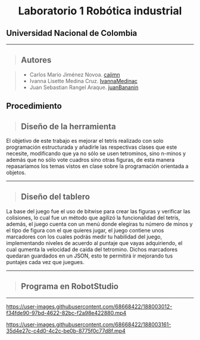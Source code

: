 
<h1 align="center"> Laboratorio 1 Robótica industrial </h1>

## Universidad Nacional de Colombia
-------------------------------------------------------------
> ## Autores

  > - Carlos Mario Jiménez Novoa. [cajimn](https://github.com/cajimn)
  > - Ivanna Lisette Medina Cruz. [IvannaMedinac](https://github.com/IvannaMedinaC)
  > - Juan Sebastian Rangel Araque. [juanBananin](https://github.com/juanBananin)


## Procedimiento

> ## Diseño de la herramienta

El objetivo de este trabajo es mejorar el tetris realizado con solo programación estructurada y añadirle las respectivas clases que este necesite, modificando que ya no sólo se usen tetrominos, sino n-minos y además que no sólo vote cuadros sino otras figuras, de esta manera repasariamos los temas vistos en clase sobre la programación orientada a objetos.


-------------------------------------------------------------
> ## Diseño del tablero

La base del juego fue el uso de bitwise para crear las figuras y verificar las colisiones, lo cual fue un método que agilizó la funcionalidad del tetris, además, el juego cuenta con un menú donde elegiras tu número de minos y el tipo de figura con el que quieres jugar, el juego contiene unos marcadores con los cuales podrás medir tu habilidad del juego, implementando niveles de acuerdo al puntaje que vayas adquiriendo, el cual qumenta la velocidad de caida del tetromino. Dichos marcadores quedaran guardados en un JSON, esto te permitirá ir mejorando tus puntajes cada vez que juegues. 

-------------------------------------------------------------
> ## Programa en RobotStudio

--------------------------------------------------------------



https://user-images.githubusercontent.com/68668422/188003012-f34fde90-97bd-4622-82bc-f2a98e422880.mp4





https://user-images.githubusercontent.com/68668422/188003161-35d4e27c-c4d0-4c2c-be0b-8775f0c77d8f.mp4

